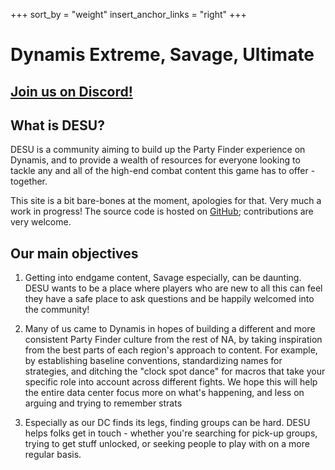 +++
sort_by = "weight"
insert_anchor_links = "right"
+++
# Dynamis Extreme, Savage, Ultimate

## [Join us on Discord!](https://discord.gg/hVtSqdfFqX)

## What is DESU?

DESU is a community aiming to build up the Party Finder experience on Dynamis,
and to provide a wealth of resources for everyone looking to tackle any and all
of the high-end combat content this game has to offer - together.

This site is a bit bare-bones at the moment, apologies for that. Very much a
work in progress! The source code is hosted on
[GitHub](https://github.com/dynamis-gg/dynamis-gg.github.io); contributions are
very welcome.

## Our main objectives

1. Getting into endgame content, Savage especially, can be daunting.
DESU wants to be a place where players who are new to all this can feel they
have a safe place to ask questions and be happily welcomed into the community!

2. Many of us came to Dynamis in hopes of building a different and more
   consistent Party Finder culture from the rest of NA, by taking inspiration
from the best parts of each region's approach to content.
For example, by establishing baseline conventions, standardizing names for
strategies, and ditching the "clock spot dance" for macros that take your
specific role into account across different fights.
We hope this will help the entire data center focus more on what's happening,
and less on arguing and trying to remember strats

3. Especially as our DC finds its legs, finding groups can be hard.
DESU helps folks get in touch - whether you're searching for pick-up groups,
trying to get stuff unlocked, or seeking people to play with on a more regular
basis.
